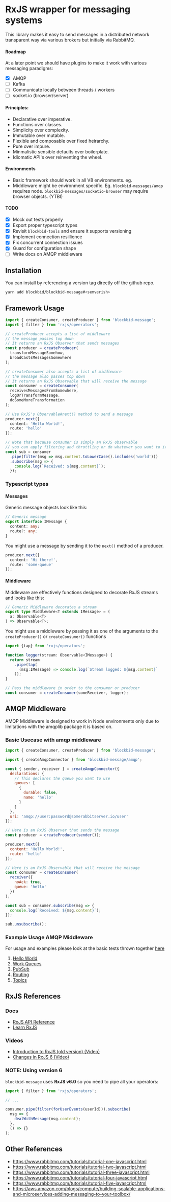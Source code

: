 # RxJS wrapper for messaging systems

This library makes it easy to send messages in a distributed network transparent
way via various brokers but initially via RabbitMQ.

#### Roadmap

At a later point we should have plugins to make it work with various messaging paradigms:

- [x] AMQP
- [ ] Kafka
- [ ] Communicate locally between threads / workers
- [ ] socket.io (browser/server)

#### Principles:

- Declarative over imperative.
- Functions over classes.
- Simplicity over complexity.
- Immutable over mutable.
- Flexible and composable over fixed heirarchy.
- Pure over impure.
- Minmalistic sensible defaults over boilerplate.
- Idiomatic API's over reinventing the wheel.

#### Environments

- Basic framework should work in all V8 environments. eg.
- Middleware might be environment specific. Eg. `blockbid-messages/amqp` requires node. `blockbid-messages/socketio-browser` may require browser objects. (YTBI)

#### TODO

- [x] Mock out tests properly
- [x] Export proper typescript types
- [x] Revisit `blockbid-tools` and ensure it supports versioning
- [x] Implement connection resillience
- [x] Fix concurrent connection issues
- [x] Guard for configuration shape
- [ ] Write docs on AMQP middleware

## Installation

You can install by referencing a version tag directly off the github repo.

```bash
yarn add blockbid/blockbid-message#<semverish>
```

## Framework Usage

```typescript
import { createConsumer, createProducer } from 'blockbid-message';
import { filter } from 'rxjs/opeerators';

// createProducer accepts a list of middleware
// the message passes top down
// It returns an RxJS Observer that sends messages
const producer = createProducer(
  transformMessageSomehow,
  broadCastsMessagesSomewhere
);

// createConsumer also accepts a list of middleware
// the message also passes top down
// It returns an RxJS Observable that will receive the message
const consumer = createConsumer(
  receivesMessagesFromSomewhere,
  logOrTransformMessage,
  doSomeMoreTransformation
);

// Use RxJS's Observable#next() method to send a message
producer.next({
  content: 'Hello World!',
  route: 'hello'
});

// Note that because consumer is simply an RxJS observable
// you can apply filtering and throttling or do whatever you want to it
const sub = consumer
  .pipe(filter(msg => msg.content.toLowerCase().includes('world')))
  .subscribe(msg => {
    console.log(`Received: ${msg.content}`);
  });
```

### Typescript types

#### Messages

Generic message objects look like this:

```typescript
// Generic message
export interface IMessage {
  content: any;
  route?: any;
}
```

You might use a message by sending it to the `next()` method of a producer.

```typescript
producer.next({
  content: 'Hi there!',
  route: 'some-queue'
});
```

#### Middleware

Middleware are effectively functions designed to decorate RxJS streams and looks like this:

```typescript
// Generic Middleware decorates a stream
export type Middleware<T extends IMessage> = (
  a: Observable<T>
) => Observable<T>;
```

You might use a middleware by passing it as one of the arguments to the `createProducer()` or `createConsumer()` functions

```typescript
import {tap} from 'rxjs/operators';

function logger(stream: Observable<IMessage>) {
  return stream
    .pipe(tap(
      (msg:IMessage) => console.log(`Stream logged: ${msg.content}`
    ));
}

// Pass the middleware in order to the consumer or producer
const consumer = createConsumer(someReceiver, logger);
```

## AMQP Middleware

AMQP Middleware is designed to work in Node environments only due to limitations with the amqplib package it is based on.

### Basic Usecase with amqp middleware

```javascript
import { createConsumer, createProducer } from 'blockbid-message';

import { createAmqpConnector } from 'blockbid-message/amqp';

const { sender, receiver } = createAmqpConnector({
  declarations: {
    // This declares the queue you want to use
    queues: [
      {
        durable: false,
        name: 'hello'
      }
    ]
  },
  uri: 'amqp://user:password@somerabbitserver.io/user'
});

// Here is an RxJS Observer that sends the message
const producer = createProducer(sender());

producer.next({
  content: 'Hello World!',
  route: 'hello'
});

// Here is an RxJS Observable that will receive the message
const consumer = createConsumer(
  receiver({
    noAck: true,
    queue: 'hello'
  })
);

const sub = consumer.subscribe(msg => {
  console.log(`Received: ${msg.content}`);
});

sub.unsubscribe();
```

### Example Usage AMQP Middleware

For usage and examples please look at the basic tests thrown together [here](test)

1.  [Hello World](test/01-hello-world.test.ts)
1.  [Work Queues](test/02-work-queues.test.ts)
1.  [PubSub](test/03-publish-subscribe.test.ts)
1.  [Routing](test/04-routing.test.ts)
1.  [Topics](test/05-topics.test.ts)

## RxJS References

### Docs

- [RxJS API Reference](https://rxjs-dev.firebaseapp.com/)
- [Learn RxJS](https://www.learnrxjs.io/)

### Videos

- [Introduction to RxJS (old version) (Video)](https://www.youtube.com/watch?v=T9wOu11uU6U&t=446s)
- [Changes in RxJS 6 (Video)](https://www.youtube.com/watch?v=X9fdpGthrXA)

### NOTE: Using version 6

`blockbid-message` uses **RxJS v6.0** so you need to pipe all your operators:

```typescript
import { filter } from 'rxjs/operators';

// ...

consumer.pipe(filter(forUserEvents(userId))).subscribe(
  msg => {
    dealWithMessage(msg.content);
  },
  () => {}
);
```

## Other References

- https://www.rabbitmq.com/tutorials/tutorial-one-javascript.html
- https://www.rabbitmq.com/tutorials/tutorial-two-javascript.html
- https://www.rabbitmq.com/tutorials/tutorial-three-javascript.html
- https://www.rabbitmq.com/tutorials/tutorial-four-javascript.html
- https://www.rabbitmq.com/tutorials/tutorial-five-javascript.html
- https://aws.amazon.com/blogs/compute/building-scalable-applications-and-microservices-adding-messaging-to-your-toolbox/
